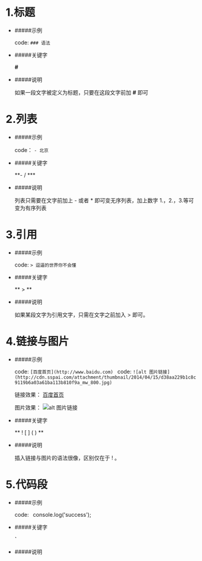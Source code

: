 # 1.标题

- #####示例

    code: `### 语法`

- #####关键字 

    **#**

- #####说明

    如果一段文字被定义为标题，只要在这段文字前加 **#** 即可 

# 2.列表

- #####示例

    code： `- 北京`

- #####关键字

    **- / ***

- #####说明

    列表只需要在文字前加上 - 或者 * 即可变无序列表，加上数字 1.，2.，3.等可变为有序列表

# 3.引用

- #####示例

    code: `> 逗逼的世界你不会懂`

- #####关键字 

    ** > **

- #####说明

    如果某段文字为引用文字，只需在文字之前加入 > 即可。

# 4.链接与图片

- #####示例 

    code: `[百度首页](http://www.baidu.com) `
    code: `![alt 图片链接](http://cdn.sspai.com/attachment/thumbnail/2014/04/15/d38aa229b1c8c9119b6a03a61ba113b810f9a_mw_800.jpg)`

    链接效果： [百度首页](http://www.baidu.com)
    
    图片效果： ![alt 图片链接](http://cdn.sspai.com/attachment/thumbnail/2014/04/15/d38aa229b1c8c9119b6a03a61ba113b810f9a_mw_800.jpg)

- #####关键字 

    ** ! [ ] ( ) **

- #####说明

    插入链接与图片的语法很像，区别仅在于 ! 。

# 5.代码段

- #####示例

    code: ` `console.log('success');` ` 

- #####关键字

    **`**

- #####说明

    



